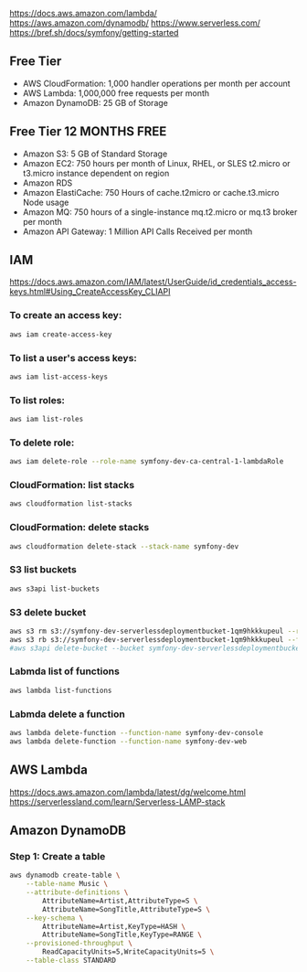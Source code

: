 https://docs.aws.amazon.com/lambda/
https://aws.amazon.com/dynamodb/
https://www.serverless.com/
https://bref.sh/docs/symfony/getting-started

## Free Tier
- AWS CloudFormation: 1,000 handler operations per month per account
- AWS Lambda: 1,000,000 free requests per month
- Amazon DynamoDB: 25 GB of Storage
## Free Tier 12 MONTHS FREE
- Amazon S3: 5 GB of Standard Storage
- Amazon EC2: 750 hours per month of Linux, RHEL, or SLES t2.micro or t3.micro instance dependent on region
- Amazon RDS
- Amazon ElastiCache: 750 Hours of cache.t2micro or cache.t3.micro Node usage
- Amazon MQ: 750 hours of a single-instance mq.t2.micro or mq.t3 broker per month
- Amazon API Gateway: 1 Million API Calls Received per month

## IAM
https://docs.aws.amazon.com/IAM/latest/UserGuide/id_credentials_access-keys.html#Using_CreateAccessKey_CLIAPI
### To create an access key:
```bash
aws iam create-access-key
```

### To list a user's access keys:
```bash 
aws iam list-access-keys
```

### To list roles:
```bash 
aws iam list-roles
```

### To delete role:
```bash 
aws iam delete-role --role-name symfony-dev-ca-central-1-lambdaRole
```

### CloudFormation: list stacks 
```bash
aws cloudformation list-stacks
```
### CloudFormation: delete stacks 
```bash
aws cloudformation delete-stack --stack-name symfony-dev
```

### S3 list buckets
```bash
aws s3api list-buckets
```

### S3 delete bucket
```bash
aws s3 rm s3://symfony-dev-serverlessdeploymentbucket-1qm9hkkkupeul --recursive
aws s3 rb s3://symfony-dev-serverlessdeploymentbucket-1qm9hkkkupeul --force
#aws s3api delete-bucket --bucket symfony-dev-serverlessdeploymentbucket-f7j4bkncckb6
```

### Labmda list of functions
```bash
aws lambda list-functions
```
### Labmda delete a function
```bash
aws lambda delete-function --function-name symfony-dev-console
aws lambda delete-function --function-name symfony-dev-web
```

## AWS Lambda
https://docs.aws.amazon.com/lambda/latest/dg/welcome.html
https://serverlessland.com/learn/Serverless-LAMP-stack

## Amazon DynamoDB
### Step 1: Create a table
```bash
aws dynamodb create-table \
    --table-name Music \
    --attribute-definitions \
        AttributeName=Artist,AttributeType=S \
        AttributeName=SongTitle,AttributeType=S \
    --key-schema \
        AttributeName=Artist,KeyType=HASH \
        AttributeName=SongTitle,KeyType=RANGE \
    --provisioned-throughput \
        ReadCapacityUnits=5,WriteCapacityUnits=5 \
    --table-class STANDARD
```



